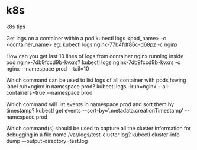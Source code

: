 # k8s
k8s tips


Get logs on a container within a pod
kubectl logs <pod_name> -c <container_name>
eg:  kubectl logs  nginx-77b4fdf86c-d68pz  -c  nginx


How can you get last 10 lines of logs from container nginx running inside pod nginx-7db9fccd9b-kvxrs?
kubectl logs nginx-7db9fccd9b-kvxrs -c nginx --namespace prod --tail=10


Which command can be used to list logs of all container with pods having label run=nginx in namespace prod?
kubectl logs -lrun=nginx --all-containers=true --namespace prod

Which command will list events in namespace prod and sort them by timestamp?
kubectl get events --sort-by='.metadata.creationTimestamp' --namespace prod


Which command(s) should be used to capture all the cluster information for debugging in a file name /var/logs/test-cluster.log? 
kubectl cluster-info dump --output-directory=test.log



